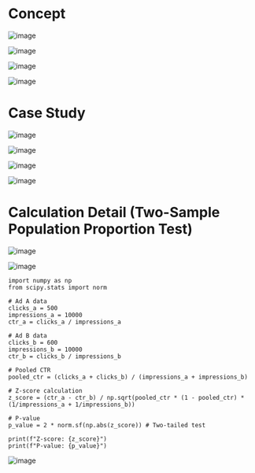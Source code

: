 # Concept

![image](https://github.com/yangshiteng/Data-Science-Learning-Path/assets/60442877/ba087679-1116-4e0e-8772-d246e770ddca)

![image](https://github.com/yangshiteng/Data-Science-Learning-Path/assets/60442877/d9af14a0-92cb-4014-8f05-90cb9f251a6a)

![image](https://github.com/yangshiteng/Data-Science-Learning-Path/assets/60442877/c1e6b293-6ad1-4204-bcca-6f07819a7d5c)

![image](https://github.com/yangshiteng/Data-Science-Learning-Path/assets/60442877/ae2fa293-7de6-4ee6-95e1-08e03d1c46d6)

# Case Study

![image](https://github.com/yangshiteng/Data-Science-Learning-Path/assets/60442877/34bd89be-fbf4-4f52-af01-a6321c32e49d)

![image](https://github.com/yangshiteng/Data-Science-Learning-Path/assets/60442877/e6573399-7952-4599-875e-104d68bd3280)

![image](https://github.com/yangshiteng/Data-Science-Learning-Path/assets/60442877/f1d1ea5b-f1d4-48fa-81a5-17eb6f88ba29)

![image](https://github.com/yangshiteng/Data-Science-Learning-Path/assets/60442877/85a2ac7b-e0bb-4fc4-b801-abecbf11b610)

# Calculation Detail (Two-Sample Population Proportion Test)

![image](https://github.com/yangshiteng/Data-Science-Learning-Path/assets/60442877/5a256d11-6fa8-4dcd-8b2c-793fff8b4891)

![image](https://github.com/yangshiteng/Data-Science-Learning-Path/assets/60442877/b87d615a-bb8b-47ff-a3d7-da73fd9b8408)

    import numpy as np
    from scipy.stats import norm
    
    # Ad A data
    clicks_a = 500
    impressions_a = 10000
    ctr_a = clicks_a / impressions_a
    
    # Ad B data
    clicks_b = 600
    impressions_b = 10000
    ctr_b = clicks_b / impressions_b
    
    # Pooled CTR
    pooled_ctr = (clicks_a + clicks_b) / (impressions_a + impressions_b)
    
    # Z-score calculation
    z_score = (ctr_a - ctr_b) / np.sqrt(pooled_ctr * (1 - pooled_ctr) * (1/impressions_a + 1/impressions_b))
    
    # P-value
    p_value = 2 * norm.sf(np.abs(z_score)) # Two-tailed test
    
    print(f"Z-score: {z_score}")
    print(f"P-value: {p_value}")

![image](https://github.com/yangshiteng/Data-Science-Learning-Path/assets/60442877/80813ff1-6fac-4464-8707-d56fc7b911d4)
